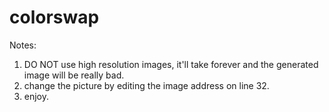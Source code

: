 # colorswap

Notes: 

1. DO NOT use high resolution images, it'll take forever and the generated image will be really bad. 
2. change the picture by editing the image address on line 32. 
3. enjoy. 
